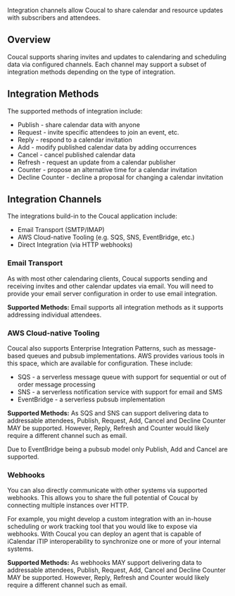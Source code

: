Integration channels allow Coucal to share calendar and resource updates with subscribers and attendees.

## Overview

Coucal supports sharing invites and updates to calendaring and scheduling data via configured channels.
Each channel may support a subset of integration methods depending on the type of integration.

## Integration Methods

The supported methods of integration include:

* Publish - share calendar data with anyone
* Request - invite specific attendees to join an event, etc.
* Reply - respond to a calendar invitation
* Add - modify published calendar data by adding occurrences
* Cancel - cancel published calendar data
* Refresh - request an update from a calendar publisher
* Counter - propose an alternative time for a calendar invitation
* Decline Counter - decline a proposal for changing a calendar invitation


## Integration Channels

The integrations build-in to the Coucal application include:

* Email Transport (SMTP/IMAP)
* AWS Cloud-native Tooling (e.g. SQS, SNS, EventBridge, etc.)
* Direct Integration (via HTTP webhooks)

### Email Transport

As with most other calendaring clients, Coucal supports sending and receiving invites and other calendar
updates via email. You will need to provide your email server configuration in order to use email
integration.

**Supported Methods:** Email supports all integration methods as it supports addressing individual
attendees.

### AWS Cloud-native Tooling

Coucal also supports Enterprise Integration Patterns, such as message-based queues and pubsub implementations.
AWS provides various tools in this space, which are available for configuration. These include:

* SQS - a serverless message queue with support for sequential or out of order message processing
* SNS - a serverless notification service with support for email and SMS
* EventBridge - a serverless pubsub implementation

**Supported Methods:** As SQS and SNS can support delivering data to addressable attendees, Publish, 
Request, Add, Cancel and Decline Counter MAY be supported. However, Reply, Refresh and Counter would 
likely require a different channel such as email.

Due to EventBridge being a pubsub model only Publish, Add and Cancel are supported.

### Webhooks

You can also directly communicate with other systems via supported webhooks. This allows you to share
the full potential of Coucal by connecting multiple instances over HTTP.

For example, you might develop a custom integration with an in-house scheduling or work tracking tool
that you would like to expose via webhooks. With Coucal you can deploy an agent that is capable of
iCalendar iTIP interoperability to synchronize one or more of your internal systems.

**Supported Methods:** As webhooks MAY support delivering data to addressable attendees, Publish,
Request, Add, Cancel and Decline Counter MAY be supported. However, Reply, Refresh and Counter would
likely require a different channel such as email.
